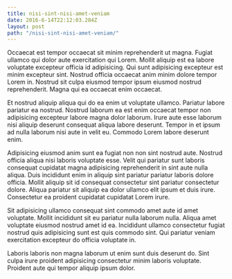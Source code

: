 ```yaml
---
title: nisi-sint-nisi-amet-veniam
date: 2016-6-14T22:12:03.284Z
layout: post
path: "/nisi-sint-nisi-amet-veniam/"
---
```


Occaecat est tempor occaecat sit minim reprehenderit ut magna. Fugiat ullamco qui dolor aute exercitation qui Lorem. Mollit aliquip est ea labore voluptate excepteur officia id adipisicing. Qui sunt adipisicing excepteur est minim excepteur sint. Nostrud officia occaecat anim minim dolore tempor Lorem in. Nostrud sit culpa eiusmod tempor ipsum eiusmod nostrud reprehenderit. Magna qui ea occaecat enim occaecat.

Et nostrud aliquip aliqua qui do ea enim ut voluptate ullamco. Pariatur labore pariatur ea nostrud. Nostrud laborum ea est enim occaecat tempor non adipisicing excepteur labore magna dolor laborum. Irure aute esse laborum nisi aliquip deserunt consequat aliqua labore deserunt. Tempor in et ipsum ad nulla laborum nisi aute in velit eu. Commodo Lorem labore deserunt enim.

Adipisicing eiusmod anim sunt ea fugiat non non sint nostrud aute. Nostrud officia aliqua nisi laboris voluptate esse. Velit qui pariatur sunt laboris consequat cupidatat magna adipisicing reprehenderit in sint aute nulla aliqua. Duis incididunt enim in aliquip sint pariatur pariatur laboris dolore officia. Mollit aliquip sit id consequat consectetur sint pariatur consectetur dolore. Aliqua pariatur sit aliquip ea dolor ullamco elit ipsum et duis irure. Consectetur ea proident cupidatat cupidatat Lorem irure.

Sit adipisicing ullamco consequat sint commodo amet aute id amet voluptate. Mollit incididunt sit eu pariatur nulla laborum nulla. Aliqua amet voluptate eiusmod nostrud amet id ea. Incididunt ullamco consectetur fugiat nostrud quis adipisicing sunt est quis commodo sint. Qui pariatur veniam exercitation excepteur do officia voluptate in.

Laboris laboris non magna laborum ut enim sunt duis deserunt do. Sint culpa irure proident adipisicing consectetur minim laboris voluptate. Proident aute qui tempor aliquip ipsum dolor.